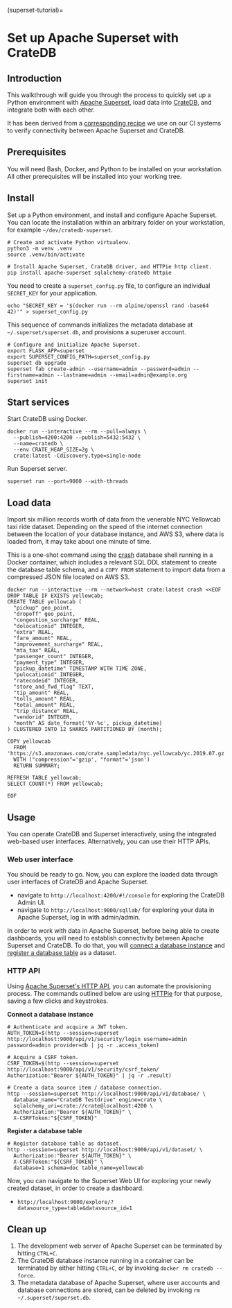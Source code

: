 (superset-tutorial)=
# Set up Apache Superset with CrateDB

## Introduction
This walkthrough will guide you through the process to quickly set up a Python environment with [Apache Superset](https://superset.apache.org/), load data into [CrateDB](https://cratedb.com/product), and integrate both with each other.

It has been derived from a [corresponding recipe](https://github.com/crate/cratedb-examples/tree/main/application/apache-superset) we use on our CI systems to verify connectivity between Apache Superset and CrateDB.

## Prerequisites
You will need Bash, Docker, and Python to be installed on your workstation. All other prerequisites will be installed into your working tree.

## Install

Set up a Python environment, and install and configure Apache Superset. You can locate the installation within an arbitrary folder on your workstation, for example `~/dev/cratedb-superset`.
```console
# Create and activate Python virtualenv.
python3 -m venv .venv
source .venv/bin/activate

# Install Apache Superset, CrateDB driver, and HTTPie http client.
pip install apache-superset sqlalchemy-cratedb httpie
```

You need to create a `superset_config.py` file, to configure an individual `SECRET_KEY` for your application.
```console
echo "SECRET_KEY = '$(docker run --rm alpine/openssl rand -base64 42)'" > superset_config.py
```

This sequence of commands initializes the metadata database at `~/.superset/superset.db`, and provisions a superuser account.
```console
# Configure and initialize Apache Superset.
export FLASK_APP=superset
export SUPERSET_CONFIG_PATH=superset_config.py
superset db upgrade
superset fab create-admin --username=admin --password=admin --firstname=admin --lastname=admin --email=admin@example.org
superset init
```

## Start services

Start CrateDB using Docker.
```console
docker run --interactive --rm --pull=always \
  --publish=4200:4200 --publish=5432:5432 \
  --name=cratedb \
  --env CRATE_HEAP_SIZE=2g \
  crate:latest -Cdiscovery.type=single-node
```

Run Superset server.
```console
superset run --port=9000 --with-threads
```


## Load data
Import six million records worth of data from the venerable NYC Yellowcab taxi ride dataset. Depending on the speed of the internet connection between the location of your database instance, and AWS S3, where data is loaded from, it may take about one minute of time.

This is a one-shot command using the [crash](https://cratedb.com/docs/crate/crash/) database shell running in a Docker container, which includes a relevant SQL DDL statement to create the database table schema, and a `COPY FROM` statement to import data from a compressed JSON file located on AWS S3.
```console
docker run --interactive --rm --network=host crate:latest crash <<EOF
DROP TABLE IF EXISTS yellowcab;
CREATE TABLE yellowcab (
  "pickup" geo_point,
  "dropoff" geo_point,
  "congestion_surcharge" REAL,
  "dolocationid" INTEGER,
  "extra" REAL,
  "fare_amount" REAL,
  "improvement_surcharge" REAL,
  "mta_tax" REAL,
  "passenger_count" INTEGER,
  "payment_type" INTEGER,
  "pickup_datetime" TIMESTAMP WITH TIME ZONE,
  "pulocationid" INTEGER,
  "ratecodeid" INTEGER,
  "store_and_fwd_flag" TEXT,
  "tip_amount" REAL,
  "tolls_amount" REAL,
  "total_amount" REAL,
  "trip_distance" REAL,
  "vendorid" INTEGER,
  "month" AS date_format('%Y-%c', pickup_datetime)
) CLUSTERED INTO 12 SHARDS PARTITIONED BY (month);

COPY yellowcab 
  FROM 'https://s3.amazonaws.com/crate.sampledata/nyc.yellowcab/yc.2019.07.gz' 
  WITH ("compression"='gzip', "format"='json')
  RETURN SUMMARY;

REFRESH TABLE yellowcab;
SELECT COUNT(*) FROM yellowcab;

EOF
```


## Usage

You can operate CrateDB and Superset interactively, using the integrated web-based user interfaces. Alternatively, you can use their HTTP APIs.

### Web user interface
You should be ready to go. Now, you can explore the loaded data through user interfaces of CrateDB and Apache Superset.

- navigate to `http://localhost:4200/#!/console` for exploring the CrateDB Admin UI.
- navigate to `http://localhost:9000/sqllab/` for exploring your data in Apache Superset, log in with admin/admin.

In order to work with data in Apache Superset, before being able to create dashboards, you will need to establish connectivity between Apache Superset and CrateDB. To do that, you will [connect a database instance](https://superset.apache.org/docs/databases/db-connection-ui/) and [register a database table](https://superset.apache.org/docs/creating-charts-dashboards/creating-your-first-dashboard/#registering-a-new-table) as a dataset.


### HTTP API
Using [Apache Superset's HTTP API](https://superset.apache.org/docs/api), you can automate the provisioning process. The commands outlined below are using [HTTPie](https://httpie.io/docs/cli) for that purpose, saving a few clicks and keystrokes.

**Connect a database instance**
```console
# Authenticate and acquire a JWT token.
AUTH_TOKEN=$(http --session=superset http://localhost:9000/api/v1/security/login username=admin password=admin provider=db | jq -r .access_token)

# Acquire a CSRF token.
CSRF_TOKEN=$(http --session=superset http://localhost:9000/api/v1/security/csrf_token/ Authorization:"Bearer ${AUTH_TOKEN}" | jq -r .result)

# Create a data source item / database connection.
http --session=superset http://localhost:9000/api/v1/database/ \
  database_name="CrateDB Testdrive" engine=crate \
  sqlalchemy_uri=crate://crate@localhost:4200 \
  Authorization:"Bearer ${AUTH_TOKEN}" \
  X-CSRFToken:"${CSRF_TOKEN}"
```

**Register a database table**
```console
# Register database table as dataset.
http --session=superset http://localhost:9000/api/v1/dataset/ \
  Authorization:"Bearer ${AUTH_TOKEN}" \
  X-CSRFToken:"${CSRF_TOKEN}" \
  database=1 schema=doc table_name=yellowcab
```

Now, you can navigate to the Superset Web UI for exploring your newly created dataset, in order to create a dashboard.

- `http://localhost:9000/explore/?datasource_type=table&datasource_id=1` 


## Clean up
1. The development web server of Apache Superset can be terminated by hitting `CTRL+C`.
2. The CrateDB database instance running in a container can be terminated by either hitting `CTRL+C`, or by invoking `docker rm cratedb --force`.
3. The metadata database of Apache Superset, where user accounts and database connections are stored, can be deleted by invoking `rm ~/.superset/superset.db`.
